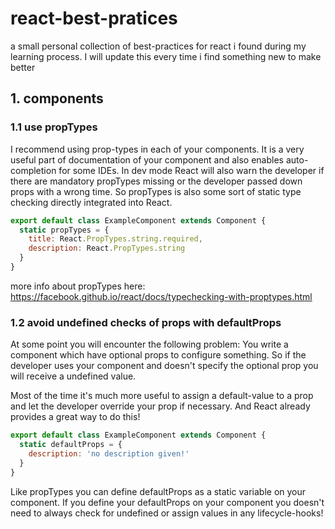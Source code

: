 # react-best-pratices
a small personal collection of best-practices for react i found during my learning process.
I will update this every time i find something new to make better 

## 1. components

### 1.1 use propTypes

I recommend using prop-types in each of your components. It is a very useful part of documentation of your
component and also enables auto-completion for some IDEs. In dev mode React will also warn the developer
if there are mandatory propTypes missing or the developer passed down props with a wrong time. So propTypes
is also some sort of static type checking directly integrated into React.

```js
export default class ExampleComponent extends Component { 
  static propTypes = {
    title: React.PropTypes.string.required,
    description: React.PropTypes.string
  }
}
```
  
more info about propTypes here: https://facebook.github.io/react/docs/typechecking-with-proptypes.html

### 1.2 avoid undefined checks of props with defaultProps

At some point you will encounter the following problem: You write a component which have optional props
to configure something. So if the developer uses your component and doesn't specify the optional prop you
will receive a undefined value. 

Most of the time it's much more useful to assign a default-value to a prop and let the developer override
your prop if necessary. And React already provides a great way to do this! 

```js
export default class ExampleComponent extends Component { 
  static defaultProps = {
    description: 'no description given!'
  }
}
```

Like propTypes you can define defaultProps as a static variable on your component. If you define your
defaultProps on your component you doesn't need to always check for undefined or assign values in 
any lifecycle-hooks!
